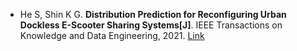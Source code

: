 * He S, Shin K G. <b>Distribution Prediction for Reconfiguring Urban Dockless E-Scooter Sharing Systems[J]</b>. IEEE Transactions on Knowledge and Data Engineering, 2021. [Link](https://ieeexplore.ieee.org/abstract/document/9363542/)